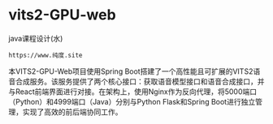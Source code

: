 # vits2-GPU-web
  java课程设计(水)

  
    https://www.纯度.site 
  
  本VITS2-GPU-Web项目使用Spring Boot搭建了一个高性能且可扩展的VITS2语音合成服务。该服务提供了两个核心接口：获取语音模型接口和语音合成接口，并与React前端界面进行对接。在架构上，使用Nginx作为反向代理，将5000端口（Python）和4999端口（Java）分别与Python Flask和Spring Boot进行独立管理，实现了高效的前后端协同工作。
